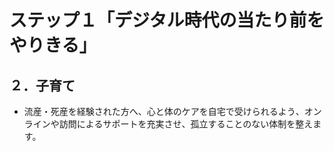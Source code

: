# ステップ１「デジタル時代の当たり前をやりきる」

## ２．子育て

* 流産・死産を経験された方へ、心と体のケアを自宅で受けられるよう、オンラインや訪問によるサポートを充実させ、孤立することのない体制を整えます。
